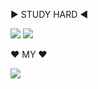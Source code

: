 ▶ STUDY HARD ◀ 

<img src="https://img.shields.io/badge/Eclipse IDE-FFCA28?style=flat-square&logo=eclipseide&logoColor=2C2255"/>  <img src="https://img.shields.io/badge/Python-FFCA28?style=flat-square&logo=python&logoColor=3776AB"/>


♥ MY ♥

<img src="https://img.shields.io/badge/캐식이-FFCA28?style=flat-square&logo=hyundai&logoColor=002C5F"/>
